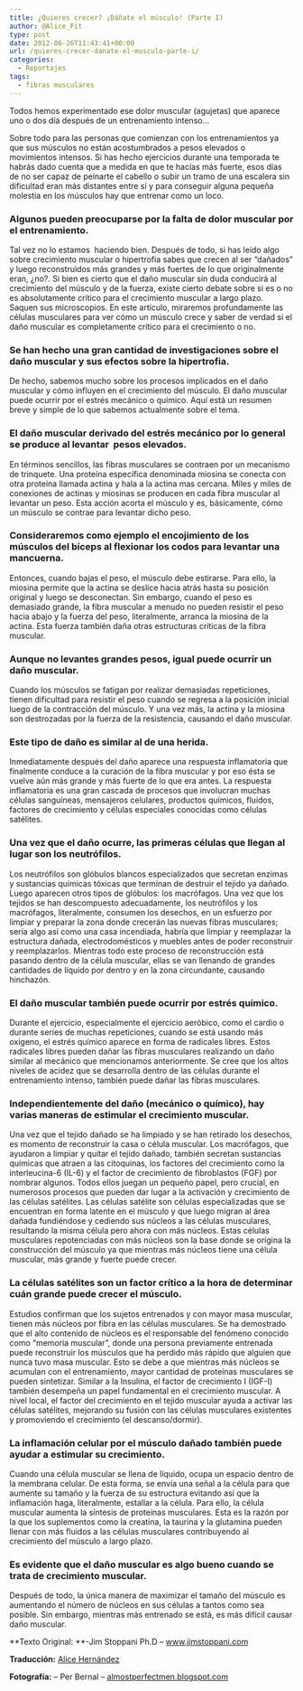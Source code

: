 ```yaml
---
title: ¿Quieres crecer? ¡Dáñate el músculo! (Parte I)
author: @Alice_Fit
type: post
date: 2012-06-26T11:43:41+00:00
url: /quieres-crecer-danate-el-musculo-parte-i/
categories:
  - Reportajes
tags:
  - fibras musculares
---
```

<span class="main-paragraph">Todos hemos experimentado ese dolor muscular (agujetas) que aparece uno o dos día después de un entrenamiento intenso&#8230;</span>

Sobre todo para las personas que comienzan con los entrenamientos ya que sus músculos no están acostumbrados a pesos elevados o movimientos intensos. Si has hecho ejercicios durante una temporada te habrás dado cuenta que a medida en que te hacías más fuerte, esos días de no ser capaz de peinarte el cabello o subir un tramo de una escalera sin dificultad eran más distantes entre sí y para conseguir alguna pequeña molestia en los músculos hay que entrenar como un loco.

### Algunos pueden preocuparse por la falta de dolor muscular por el entrenamiento.

Tal vez no lo estamos  haciendo bien. Después de todo, si has leído algo sobre crecimiento muscular o hipertrofia sabes que crecen al ser &#8220;dañados&#8221; y luego reconstruidos más grandes y más fuertes de lo que originalmente eran, ¿no?. Si bien es cierto que el daño muscular sin duda conducirá al crecimiento del músculo y de la fuerza, existe cierto debate sobre si es o no es absolutamente crítico para el crecimiento muscular a largo plazo. Saquen sus microscopios. En este artículo, miraremos profundamente las células musculares para ver cómo un músculo crece y saber de verdad si el daño muscular es completamente crítico para el crecimiento o no.

### Se han hecho una gran cantidad de investigaciones sobre el daño muscular y sus efectos sobre la hipertrofia.

De hecho, sabemos mucho sobre los procesos implicados en el daño muscular y cómo influyen en el crecimiento del músculo. El daño muscular puede ocurrir por el estrés mecánico o químico. Aquí está un resumen breve y simple de lo que sabemos actualmente sobre el tema.

### El daño muscular derivado del estrés mecánico por lo general se produce al levantar  pesos elevados.

En términos sencillos, las fibras musculares se contraen por un mecanismo de trinquete. Una proteína específica denominada miosina se conecta con otra proteína llamada actina y hala a la actina mas cercana. Miles y miles de conexiones de actinas y miosinas se producen en cada fibra muscular al levantar un peso. Esta acción acorta el músculo y es, básicamente, cómo un músculo se contrae para levantar dicho peso.

### Consideraremos como ejemplo el encojimiento de los músculos del bíceps al flexionar los codos para levantar una mancuerna.

Entonces, cuando bajas el peso, el músculo debe estirarse. Para ello, la miosina permite que la actina se deslice hacia atrás hasta su posición original y luego se desconectan. Sin embargo, cuando el peso es demasiado grande, la fibra muscular a menudo no pueden resistir el peso hacia abajo y la fuerza del peso, literalmente, arranca la miosina de la actina. Esta fuerza también daña otras estructuras críticas de la fibra muscular.

### Aunque no levantes grandes pesos, igual puede ocurrir un daño muscular.

Cuando los músculos se fatigan por realizar demasiadas repeticiones, tienen dificultad para resistir el peso cuando se regresa a la posición inicial luego de la contracción del músculo. Y una vez más, la actina y la miosina son destrozadas por la fuerza de la resistencia, causando el daño muscular.

### Este tipo de daño es similar al de una herida.

Inmediatamente después del daño aparece una respuesta inflamatoria que finalmente conduce a la curación de la fibra muscular y por eso ésta se vuelve aún más grande y más fuerte de lo que era antes. La respuesta inflamatoria es una gran cascada de procesos que involucran muchas células sanguíneas, mensajeros celulares, productos químicos, fluidos, factores de crecimiento y células especiales conocidas como células satélites.

### Una vez que el daño ocurre, las primeras células que llegan al lugar son los neutrófilos.

Los neutrófilos son glóbulos blancos especializados que secretan enzimas y sustancias químicas tóxicas que terminan de destruir el tejido ya dañado. Luego aparecen otros tipos de glóbulos: los macrófagos. Una vez que los tejidos se han descompuesto adecuadamente, los neutrófilos y los macrófagos, literalmente, consumen los desechos, en un esfuerzo por limpiar y preparar la zona donde crecerán las nuevas fibras musculares; sería algo así como una casa incendiada, habría que limpiar y reemplazar la estructura dañada, electrodomésticos y muebles antes de poder reconstruir y reemplazarlos. Mientras todo este proceso de reconstrucción está pasando dentro de la célula muscular, ellas se van llenando de grandes cantidades de líquido por dentro y en la zona circundante, causando hinchazón.

### El daño muscular también puede ocurrir por estrés químico.

Durante el ejercicio, especialmente el ejercicio aeróbico, como el cardio o durante series de muchas repeticiones, cuando se está usando más oxígeno, el estrés químico aparece en forma de radicales libres. Estos radicales libres pueden dañar las fibras musculares realizando un daño similar al mecánico que mencionamos anteriormente. Se cree que los altos niveles de acidez que se desarrolla dentro de las células durante el entrenamiento intenso, también puede dañar las fibras musculares.

### Independientemente del daño (mecánico o químico), hay varias maneras de estimular el crecimiento muscular.

Una vez que el tejido dañado se ha limpiado y se han retirado los desechos, es momento de reconstruir la casa o célula muscular. Los macrófagos, que ayudaron a limpiar y quitar el tejido dañado, también secretan sustancias químicas que atraen a las citoquinas, los factores del crecimiento como la interleucina-6 (IL-6) y el factor de crecimiento de fibroblastos (FGF) por nombrar algunos. Todos ellos juegan un pequeño papel, pero crucial, en numerosos procesos que pueden dar lugar a la activación y crecimiento de las células satélites. Las células satélite son células especializadas que se encuentran en forma latente en el músculo y que luego migran al área dañada fundiéndose y cediendo sus núcleos a las células musculares, resultando la misma célula pero ahora con más núcleos. Estas células musculares repotenciadas con más núcleos son la base donde se origina la construcción del músculo ya que mientras más núcleos tiene una célula muscular, más grande y fuerte puede crecer.

### La células satélites son un factor crítico a la hora de determinar cuán grande puede crecer el músculo.

Estudios confirman que los sujetos entrenados y con mayor masa muscular, tienen más núcleos por fibra en las células musculares. Se ha demostrado que el alto contenido de núcleos es el responsable del fenómeno conocido como &#8220;memoria muscular&#8221;, donde una persona previamente entrenada puede reconstruir los músculos que ha perdido más rápido que alguien que nunca tuvo masa muscular. Esto se debe a que mientras más núcleos se acumulan con el entrenamiento, mayor cantidad de proteínas musculares se pueden sintetizar. Similar a la Insulina, el factor de crecimiento I (IGF-I) también desempeña un papel fundamental en el crecimiento muscular. A nivel local, el factor del crecimiento en el tejido muscular ayuda a activar las células satélites, mejorando su fusión con las células musculares existentes y promoviendo el crecimiento (el descanso/dormir).

### La inflamación celular por el músculo dañado también puede ayudar a estimular su crecimiento.

Cuando una célula muscular se llena de líquido, ocupa un espacio dentro de la membrana celular. De esta forma, se envía una señal a la célula para que aumente su tamaño y la fuerza de su estructura evitando así que la inflamación haga, literalmente, estallar a la célula. Para ello, la célula muscular aumenta la síntesis de proteínas musculares. Esta es la razón por la que los suplementos como la creatina, la taurina y la glutamina pueden llenar con más fluidos a las células musculares contribuyendo al crecimiento del músculo a largo plazo.

### Es evidente que el daño muscular es algo bueno cuando se trata de crecimiento muscular.

Después de todo, la única manera de maximizar el tamaño del músculo es aumentando el número de núcleos en sus células a tantos como sea posible. Sin embargo, mientras más entrenado se está, es más difícil causar daño muscular.

**Texto Original: **-Jim Stoppani Ph.D &#8211; <a title="Jim Stoppani" href="http://www.jimstoppani.com" target="_blank">www.jimstoppani.com</a>

**Traducción:** <a href="http://alicevhf.wordpress.com" target="_blank">Alice Hernández</a>

**Fotografía:** &#8211; Per Bernal &#8211; <a title="Almost Perfect" href="http://almostperfectmen.blogspot.com" target="_blank">almostperfectmen.blogspot.com</a>